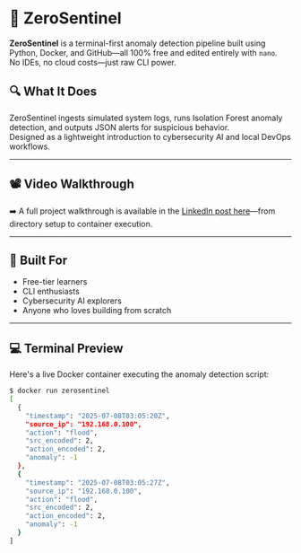 # 🚨 ZeroSentinel

**ZeroSentinel** is a terminal-first anomaly detection pipeline built using Python, Docker, and GitHub—all 100% free and edited entirely with `nano`.  
No IDEs, no cloud costs—just raw CLI power.

## 🔍 What It Does

ZeroSentinel ingests simulated system logs, runs Isolation Forest anomaly detection, and outputs JSON alerts for suspicious behavior.  
Designed as a lightweight introduction to cybersecurity AI and local DevOps workflows.

---

## 📽️ Video Walkthrough

➡️ A full project walkthrough is available in the [LinkedIn post here](#)—from directory setup to container execution.

---

## 🧠 Built For

- Free-tier learners  
- CLI enthusiasts  
- Cybersecurity AI explorers  
- Anyone who loves building from scratch  

---

## 💻 Terminal Preview

Here's a live Docker container executing the anomaly detection script:

```bash
$ docker run zerosentinel
[
  {
    "timestamp": "2025-07-08T03:05:20Z",
    "source_ip": "192.168.0.100",
    "action": "flood",
    "src_encoded": 2,
    "action_encoded": 2,
    "anomaly": -1
  },
  {
    "timestamp": "2025-07-08T03:05:27Z",
    "source_ip": "192.168.0.100",
    "action": "flood",
    "src_encoded": 2,
    "action_encoded": 2,
    "anomaly": -1
  }
]
